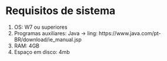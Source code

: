 <h1>Requisitos de sistema</h1>
<ol>
  <li>OS: W7 ou superiores</li>
  <li>Programas auxiliares: Java -> ling: https://www.java.com/pt-BR/download/ie_manual.jsp</li>
  <li>RAM: 4GB</li>
  <li>Espaço em disco: 4mb</li>
</ol>
